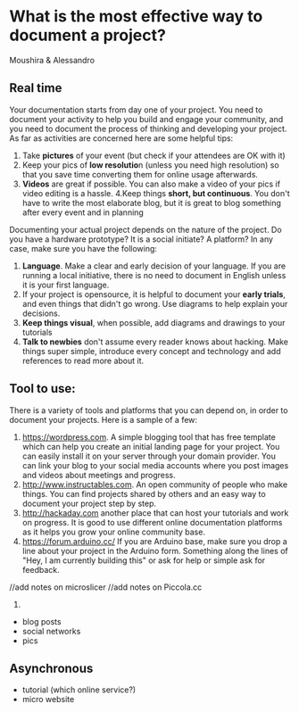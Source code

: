 # What is the most effective way to document a project? 
Moushira & Alessandro

## Real time
Your documentation starts from day one of your project.  You need to document your activity to help you build and engage your community, and you need to document the process of thinking and developing your project.  As far as activities are concerned here are some helpful tips:
1. Take **pictures** of your event (but check if your attendees are OK with it)
2. Keep your pics of **low resolutio**n (unless you need high resolution) so that you save time converting them for online usage afterwards. 
3. **Videos** are great if possible.  You can also make a video of your pics if video editing is a hassle.
4.Keep things **short, but continuous**. You don't have to write the most elaborate blog, but it is great to blog something after every event and in planning

Documenting your actual project depends on the nature of the project.  Do you have a hardware prototype? It is a social initiate? A platform?  In any case, make sure you have the following:
1. **Language**.  Make a clear  and early decision of your language. If you are running a local initiative, there is no need to document in English unless it is your first language.
2. If your project is opensource, it is helpful to document your **early trials**, and even things that didn't go wrong. Use diagrams to help explain your decisions.
3. **Keep things visual**, when possible, add diagrams and drawings to your tutorials
4. **Talk to newbies** don't assume every reader knows about hacking.  Make things super simple, introduce every concept and technology and add references to read more about it.

## Tool to use:

There is a variety of tools and platforms that you can depend on, in order to document your projects.  Here is a sample of a few:

1. https://wordpress.com.  A simple blogging tool that has free template which can help you create an initial landing page for your project.  You can easily install it on your server through your domain provider. You can link your blog to your social media accounts where you post images and videos about meetings and progress.
2. http://www.instructables.com.  An open community of people who make things.  You can find projects shared by others and an easy way to document your project step by step.
3. http://hackaday.com another place that can host your tutorials and work on progress.  It is good to use different online documentation platforms as it helps you grow your online community base.
4. https://forum.arduino.cc/ If you are Arduino base, make sure you drop a line about your project in the Arduino form.  Something along the lines of "Hey, I am currently building this" or ask for help or simple ask for feedback.

//add notes on microslicer
//add notes on Piccola.cc





1. 


- blog posts
- social networks
- pics
## Asynchronous
- tutorial (which online service?)
- micro website




